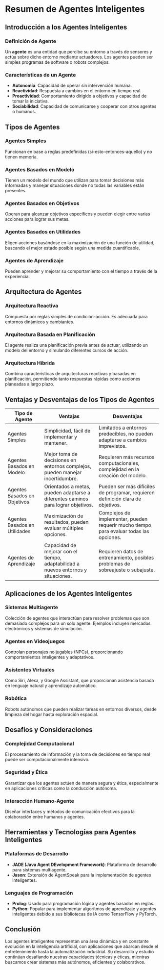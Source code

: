 # Resumen de Agentes Inteligentes

## Introducción a los Agentes Inteligentes

### Definición de Agente
Un **agente** es una entidad que percibe su entorno a través de sensores y actúa sobre dicho entorno mediante actuadores. Los agentes pueden ser simples programas de software o robots complejos.

### Características de un Agente
- **Autonomía**: Capacidad de operar sin intervención humana.
- **Reactividad**: Respuesta a cambios en el entorno en tiempo real.
- **Proactividad**: Comportamiento dirigido a objetivos y capacidad de tomar la iniciativa.
- **Sociabilidad**: Capacidad de comunicarse y cooperar con otros agentes o humanos.

## Tipos de Agentes

### Agentes Simples
Funcionan en base a reglas predefinidas (si-esto-entonces-aquello) y no tienen memoria.

### Agentes Basados en Modelo
Tienen un modelo del mundo que utilizan para tomar decisiones más informadas y manejar situaciones donde no todas las variables están presentes.

### Agentes Basados en Objetivos
Operan para alcanzar objetivos específicos y pueden elegir entre varias acciones para lograr sus metas.

### Agentes Basados en Utilidades
Eligen acciones basándose en la maximización de una función de utilidad, buscando el mejor estado posible según una medida cuantificable.

### Agentes de Aprendizaje
Pueden aprender y mejorar su comportamiento con el tiempo a través de la experiencia.

## Arquitectura de Agentes

### Arquitectura Reactiva
Compuesta por reglas simples de condición-acción. Es adecuada para entornos dinámicos y cambiantes.

### Arquitectura Basada en Planificación
El agente realiza una planificación previa antes de actuar, utilizando un modelo del entorno y simulando diferentes cursos de acción.

### Arquitectura Híbrida
Combina características de arquitecturas reactivas y basadas en planificación, permitiendo tanto respuestas rápidas como acciones planeadas a largo plazo.

## Ventajas y Desventajas de los Tipos de Agentes

| Tipo de Agente             | Ventajas                                                                                   | Desventajas                                                                        |
|----------------------------|--------------------------------------------------------------------------------------------|------------------------------------------------------------------------------------|
| Agentes Simples            | Simplicidad, fácil de implementar y mantener.                                              | Limitados a entornos predecibles, no pueden adaptarse a cambios imprevistos.       |
| Agentes Basados en Modelo  | Mejor toma de decisiones en entornos complejos, pueden manejar incertidumbre.              | Requieren más recursos computacionales, complejidad en la creación del modelo.      |
| Agentes Basados en Objetivos| Orientados a metas, pueden adaptarse a diferentes caminos para lograr objetivos.          | Pueden ser más difíciles de programar, requieren definición clara de objetivos.    |
| Agentes Basados en Utilidades| Maximización de resultados, pueden evaluar múltiples opciones.                           | Complejos de implementar, pueden requerir mucho tiempo para evaluar todas las opciones. |
| Agentes de Aprendizaje     | Capacidad de mejorar con el tiempo, adaptabilidad a nuevos entornos y situaciones.        | Requieren datos de entrenamiento, posibles problemas de sobreajuste o subajuste.   |

## Aplicaciones de los Agentes Inteligentes

### Sistemas Multiagente
Colección de agentes que interactúan para resolver problemas que son demasiado complejos para un solo agente. Ejemplos incluyen mercados electrónicos y sistemas de simulación.

### Agentes en Videojuegos
Controlan personajes no jugables (NPCs), proporcionando comportamientos inteligentes y adaptativos.

### Asistentes Virtuales
Como Siri, Alexa, y Google Assistant, que proporcionan asistencia basada en lenguaje natural y aprendizaje automático.

### Robótica
Robots autónomos que pueden realizar tareas en entornos diversos, desde limpieza del hogar hasta exploración espacial.

## Desafíos y Consideraciones

### Complejidad Computacional
El procesamiento de información y la toma de decisiones en tiempo real puede ser computacionalmente intensivo.

### Seguridad y Ética
Garantizar que los agentes actúen de manera segura y ética, especialmente en aplicaciones críticas como la conducción autónoma.

### Interacción Humano-Agente
Diseñar interfaces y métodos de comunicación efectivos para la colaboración entre humanos y agentes.

## Herramientas y Tecnologías para Agentes Inteligentes

### Plataformas de Desarrollo
- **JADE (Java Agent DEvelopment Framework)**: Plataforma de desarrollo para sistemas multiagente.
- **Jason**: Extensión de AgentSpeak para la implementación de agentes inteligentes.

### Lenguajes de Programación
- **Prolog**: Usado para programación lógica y agentes basados en reglas.
- **Python**: Popular para implementar algoritmos de aprendizaje y agentes inteligentes debido a sus bibliotecas de IA como TensorFlow y PyTorch.

## Conclusión

Los agentes inteligentes representan una área dinámica y en constante evolución en la inteligencia artificial, con aplicaciones que abarcan desde el entretenimiento hasta la automatización industrial. Su desarrollo y estudio continúan desafiando nuestras capacidades técnicas y éticas, mientras buscamos crear sistemas más autónomos, eficientes y colaborativos.
